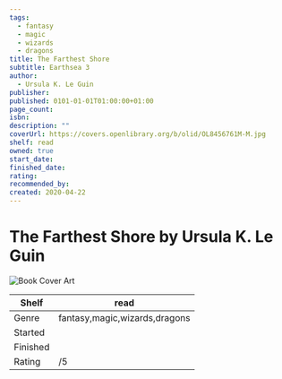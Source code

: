 ```yaml
---
tags:
  - fantasy
  - magic
  - wizards
  - dragons
title: The Farthest Shore
subtitle: Earthsea 3
author:
  - Ursula K. Le Guin
publisher: 
published: 0101-01-01T01:00:00+01:00
page_count: 
isbn: 
description: ""
coverUrl: https://covers.openlibrary.org/b/olid/OL8456761M-M.jpg
shelf: read
owned: true
start_date: 
finished_date: 
rating: 
recommended_by: 
created: 2020-04-22
---
```


# The Farthest Shore by Ursula K. Le Guin

![Book Cover Art](https://covers.openlibrary.org/b/olid/OL8456761M-M.jpg)

| Shelf | read |
| --- | --- |
| Genre | fantasy,magic,wizards,dragons |
| Started |  |
| Finished |  |
| Rating | /5 |

